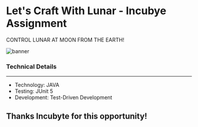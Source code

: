# Let's Craft With Lunar - Incubye Assignment
CONTROL LUNAR AT MOON FROM THE EARTH!

![banner](https://github.com/omjogani/lets-craft-with-lunar/assets/72139914/650968cd-02a8-4d64-83a4-9b01e5fa1904)

### Technical Details

---
- Technology: JAVA
- Testing:  JUnit 5
- Development: Test-Driven Development

## Thanks Incubyte for this opportunity!
